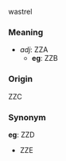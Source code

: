 wastrel
### Meaning
+ _adj_: ZZA
    + __eg__: ZZB

### Origin

ZZC

### Synonym

__eg__: ZZD

+ ZZE


